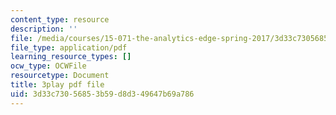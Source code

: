 ```yaml
---
content_type: resource
description: ''
file: /media/courses/15-071-the-analytics-edge-spring-2017/3d33c73056853b59d8d349647b69a786_cllmFIIbzrc.pdf
file_type: application/pdf
learning_resource_types: []
ocw_type: OCWFile
resourcetype: Document
title: 3play pdf file
uid: 3d33c730-5685-3b59-d8d3-49647b69a786
---
```

